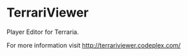 TerrariViewer
=============

Player Editor for Terraria.

For more information visit http://terrariviewer.codeplex.com/
